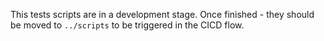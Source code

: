This tests scripts are in a development stage.
Once finished - they should be moved to `../scripts` to be triggered in the CICD flow.
